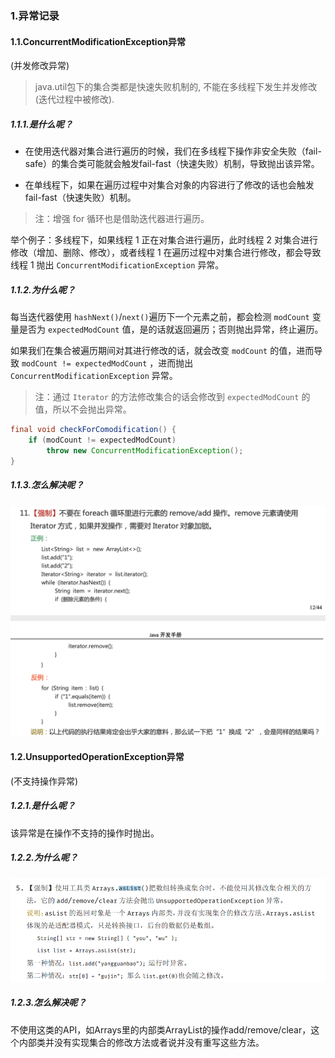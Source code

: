 ### 1.异常记录

#### 1.1.ConcurrentModificationException异常

(并发修改异常)

> java.util包下的集合类都是快速失败机制的, 不能在多线程下发生并发修改(迭代过程中被修改).

##### 1.1.1.是什么呢？

- 在使用迭代器对集合进行遍历的时候，我们在多线程下操作非安全失败（fail-safe）的集合类可能就会触发fail-fast（快速失败）机制，导致抛出该异常。

- 在单线程下，如果在遍历过程中对集合对象的内容进行了修改的话也会触发fail-fast（快速失败）机制。

> 注：增强 for 循环也是借助迭代器进行遍历。

举个例子：多线程下，如果线程 1 正在对集合进行遍历，此时线程 2 对集合进行修改（增加、删除、修改），或者线程 1 在遍历过程中对集合进行修改，都会导致线程 1 抛出 `ConcurrentModificationException` 异常。

##### 1.1.2.为什么呢？

每当迭代器使用 `hashNext()`/`next()`遍历下一个元素之前，都会检测 `modCount` 变量是否为 `expectedModCount` 值，是的话就返回遍历；否则抛出异常，终止遍历。

如果我们在集合被遍历期间对其进行修改的话，就会改变 `modCount` 的值，进而导致 `modCount != expectedModCount` ，进而抛出 `ConcurrentModificationException` 异常。

> 注：通过 `Iterator` 的方法修改集合的话会修改到 `expectedModCount` 的值，所以不会抛出异常。

```java
final void checkForComodification() {
    if (modCount != expectedModCount)
        throw new ConcurrentModificationException();
}
```

##### 1.1.3.怎么解决呢？

![ad28e3ba-e419-4724-869c-73879e604da1](../../media/pictures/java/collection/ad28e3ba-e419-4724-869c-73879e604da1.png)

#### 1.2.UnsupportedOperationException异常

(不支持操作异常)

##### 1.2.1.是什么呢？

该异常是在操作不支持的操作时抛出。

##### 1.2.2.为什么呢？

![阿里巴巴Java开发手-Arrays.asList()方法](../../media/pictures/java/collection/阿里巴巴Java开发手-Arrays.asList()方法.png)

##### 1.2.3.怎么解决呢？

不使用这类的API，如Arrays里的内部类ArrayList的操作add/remove/clear，这个内部类并没有实现集合的修改方法或者说并没有重写这些方法。